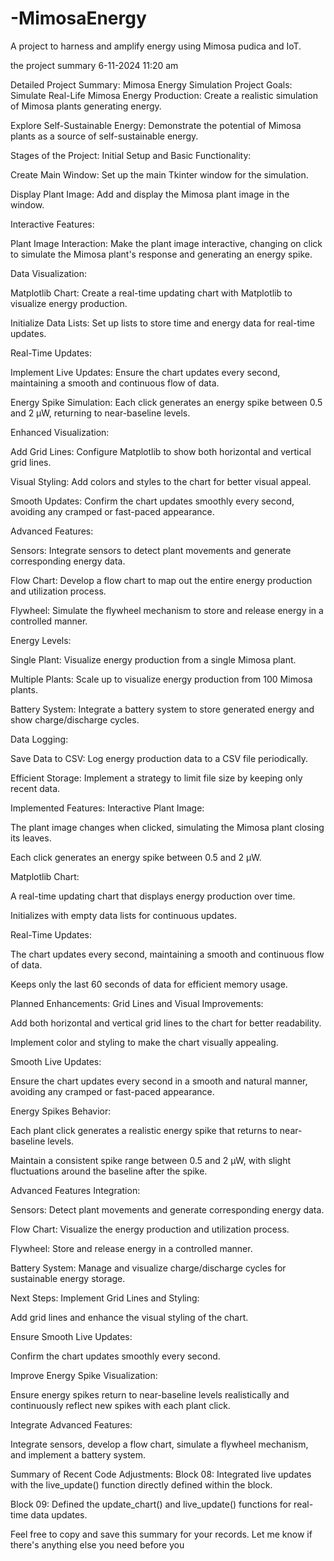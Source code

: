 # -MimosaEnergy
 A project to harness and amplify energy using Mimosa pudica and IoT.




the project summary  6-11-2024 11:20 am 


Detailed Project Summary: Mimosa Energy Simulation
Project Goals:
Simulate Real-Life Mimosa Energy Production: Create a realistic simulation of Mimosa plants generating energy.

Explore Self-Sustainable Energy: Demonstrate the potential of Mimosa plants as a source of self-sustainable energy.

Stages of the Project:
Initial Setup and Basic Functionality:

Create Main Window: Set up the main Tkinter window for the simulation.

Display Plant Image: Add and display the Mimosa plant image in the window.

Interactive Features:

Plant Image Interaction: Make the plant image interactive, changing on click to simulate the Mimosa plant's response and generating an energy spike.

Data Visualization:

Matplotlib Chart: Create a real-time updating chart with Matplotlib to visualize energy production.

Initialize Data Lists: Set up lists to store time and energy data for real-time updates.

Real-Time Updates:

Implement Live Updates: Ensure the chart updates every second, maintaining a smooth and continuous flow of data.

Energy Spike Simulation: Each click generates an energy spike between 0.5 and 2 µW, returning to near-baseline levels.

Enhanced Visualization:

Add Grid Lines: Configure Matplotlib to show both horizontal and vertical grid lines.

Visual Styling: Add colors and styles to the chart for better visual appeal.

Smooth Updates: Confirm the chart updates smoothly every second, avoiding any cramped or fast-paced appearance.

Advanced Features:

Sensors: Integrate sensors to detect plant movements and generate corresponding energy data.

Flow Chart: Develop a flow chart to map out the entire energy production and utilization process.

Flywheel: Simulate the flywheel mechanism to store and release energy in a controlled manner.

Energy Levels:

Single Plant: Visualize energy production from a single Mimosa plant.

Multiple Plants: Scale up to visualize energy production from 100 Mimosa plants.

Battery System: Integrate a battery system to store generated energy and show charge/discharge cycles.

Data Logging:

Save Data to CSV: Log energy production data to a CSV file periodically.

Efficient Storage: Implement a strategy to limit file size by keeping only recent data.

Implemented Features:
Interactive Plant Image:

The plant image changes when clicked, simulating the Mimosa plant closing its leaves.

Each click generates an energy spike between 0.5 and 2 µW.

Matplotlib Chart:

A real-time updating chart that displays energy production over time.

Initializes with empty data lists for continuous updates.

Real-Time Updates:

The chart updates every second, maintaining a smooth and continuous flow of data.

Keeps only the last 60 seconds of data for efficient memory usage.

Planned Enhancements:
Grid Lines and Visual Improvements:

Add both horizontal and vertical grid lines to the chart for better readability.

Implement color and styling to make the chart visually appealing.

Smooth Live Updates:

Ensure the chart updates every second in a smooth and natural manner, avoiding any cramped or fast-paced appearance.

Energy Spikes Behavior:

Each plant click generates a realistic energy spike that returns to near-baseline levels.

Maintain a consistent spike range between 0.5 and 2 µW, with slight fluctuations around the baseline after the spike.

Advanced Features Integration:

Sensors: Detect plant movements and generate corresponding energy data.

Flow Chart: Visualize the energy production and utilization process.

Flywheel: Store and release energy in a controlled manner.

Battery System: Manage and visualize charge/discharge cycles for sustainable energy storage.

Next Steps:
Implement Grid Lines and Styling:

Add grid lines and enhance the visual styling of the chart.

Ensure Smooth Live Updates:

Confirm the chart updates smoothly every second.

Improve Energy Spike Visualization:

Ensure energy spikes return to near-baseline levels realistically and continuously reflect new spikes with each plant click.

Integrate Advanced Features:

Integrate sensors, develop a flow chart, simulate a flywheel mechanism, and implement a battery system.

Summary of Recent Code Adjustments:
Block 08: Integrated live updates with the live_update() function directly defined within the block.

Block 09: Defined the update_chart() and live_update() functions for real-time data updates.

Feel free to copy and save this summary for your records. Let me know if there's anything else you need before you 